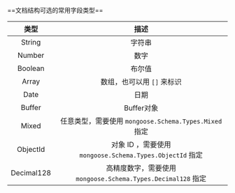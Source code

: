 ==文档结构可选的常用字段类型==

|类型|描述|
|:-:|:-:|
|String|字符串|
|Number|数字|
|Boolean|布尔值|
|Array|数组，也可以用 `[]` 来标识|
|Date|日期|
|Buffer|Buffer对象|
|Mixed|任意类型，需要使用 `mongoose.Schema.Types.Mixed` 指定|
|ObjectId|对象 ID ，需要使用 `mongoose.Schema.Types.ObjectId` 指定|
|Decimal128|高精度数字，需要使用 `mongoose.Schema.Types.Decimal128` 指定|

